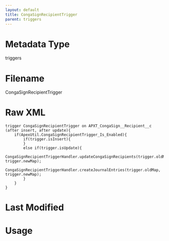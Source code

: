 ```yaml
---
layout: default
title: CongaSignRecipientTrigger
parent: triggers
---
```

# Metadata Type
triggers


# Filename 
CongaSignRecipientTrigger


# Raw XML
```
trigger CongaSignRecipientTrigger on APXT_CongaSign__Recipient__c (after insert, after update){
    if(ApexUtil.CongaSignRecipientTrigger_Is_Enabled){
        if(trigger.isInsert){
        }
        else if(trigger.isUpdate){
            CongaSignRecipientTriggerHandler.updateCongaSignRecipients(trigger.oldMap, trigger.newMap);
            CongaSignRecipientTriggerHandler.createJournalEntries(trigger.oldMap, trigger.newMap);
        }
    }        
}
```


# Last Modified


# Usage
